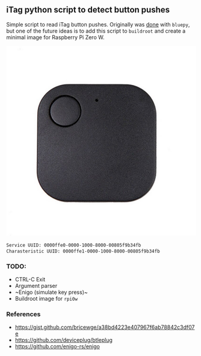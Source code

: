 ## iTag python script to detect button pushes
Simple script to read iTag button pushes. Originally was [done](https://gist.github.com/bricewge/a38bd4223e407967f6ab78842c3df07e) with `bluepy`, but one of the future ideas is to add this script to `buildroot` and create a minimal image for Raspberry Pi Zero W.

![](image.jpg)

```
Service UUID: 0000ffe0-0000-1000-8000-00805f9b34fb
Charasteristic UUID: 0000ffe1-0000-1000-8000-00805f9b34fb
```

### TODO:
- CTRL-C Exit
- Argument parser
- ~Enigo (simulate key press)~
- Buildroot image for `rpi0w`

### References
- https://gist.github.com/bricewge/a38bd4223e407967f6ab78842c3df07e
- https://github.com/deviceplug/btleplug
- https://github.com/enigo-rs/enigo